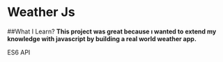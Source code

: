 # Weather Js

##What I Learn?
**This project was great because ı wanted to extend my knowledge with javascript by building a real world weather app.**

ES6
API
